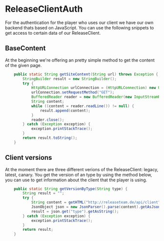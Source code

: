 # ReleaseClientAuth

For the authentication for the player who uses our client we have our own backend thats based on JavaScript. You can use the following snippets to get access to certain data of our ReleaseClient.


## BaseContent
At the beginning we're offering an pretty simple method to get the content of the given page.

```java
    public static String getSiteContent(String url) throws Exception {
        StringBuilder result = new StringBuilder();
        try {
            HttpURLConnection urlConnection = (HttpURLConnection) new URL(url).openConnection();
            urlConnection.setRequestMethod("GET");
            BufferedReader reader = new BufferedReader(new InputStreamReader(urlConnection.getInputStream()));
            String content;
            while ((content = reader.readLine()) != null) {
                result.append(content);
            }
            reader.close();
        } catch (Exception exception) {
            exception.printStackTrace();
        }
        return result.toString();
    }
```

## Client versions
At the moment there are three different verions of the ReleaseClient: legacy, latest, canary. You get the version of an type by using the method below, you can use to get information about the client that the player is using.

```java
    public static String getVersionByType(String type) {
        String result = "";
        try {
            String content = getHTML("http://releaseteam.de/api/client");
            JsonObject json = new JsonParser().parse(content).getAsJsonObject();
            result = json.get("type").getAsString();
        } catch (Exception exception) {
            exception.printStackTrace();
        }
        return result;
    }
```

